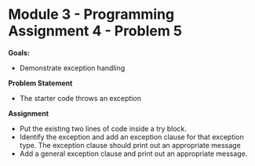 # Module 3 - Programming Assignment 4 - Problem 5

**Goals:**
- Demonstrate exception handling

**Problem Statement**
- The starter code throws an exception

**Assignment**
- Put the existing two lines of code inside a try block.
- Identify the exception and add an exception clause for that exception type. The exception clause should print out an appropriate message
- Add a general exception clause and print out an appropriate message.